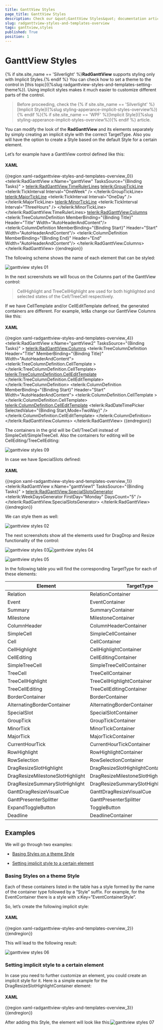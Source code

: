```yaml
---
title: GanttView Styles
page_title: GanttView Styles
description: Check our &quot;GanttView Styles&quot; documentation article for the RadGanttView {{ site.framework_name }} control.
slug: radganttview-styles-and-templates-overview
tags: ganttview,styles
published: True
position: 1
---
```


# GanttView Styles

{% if site.site_name == 'Silverlight' %}__RadGanttView__ supports styling only with Implicit Styles.{% endif %} You can check how to set a theme to the control in [this topic]({%slug radganttview-styles-and-templates-setting-theme%}). Using implicit styles makes it much easier to customize different parts of the control.

>Before proceeding, check the {% if site.site_name == 'Silverlight' %}[Implicit Style]({%slug styling-apperance-implicit-styles-overview%}){% endif %}{% if site.site_name == 'WPF' %}[Implicit Style]({%slug styling-apperance-implicit-styles-overview%}){% endif %} article.

You can modify the look of the __RadGanttView__ and its elements separately by simply creating an implicit style with the correct TargetType. Also you will have the option to create a Style based on the default Style for a certain element.

Let’s for example have a GanttView control defined like this:

#### __XAML__

{{region xaml-radganttview-styles-and-templates-overview_0}}
	<telerik:RadGanttView x:Name="ganttView" TasksSource="{Binding Tasks}" >
	    <telerik:RadGanttView.TimeRulerLines>
	        <telerik:GroupTickLine>
	            <telerik:TickInterval Interval="OneWeek" />
	        </telerik:GroupTickLine>
	        <telerik:MajorTickLine>
	            <telerik:TickInterval Interval="OneDay" />
	        </telerik:MajorTickLine>
	        <telerik:MinorTickLine>
	            <telerik:TickInterval Interval="ThreeHours" />
	        </telerik:MinorTickLine>
	    </telerik:RadGanttView.TimeRulerLines>
	    <telerik:RadGanttView.Columns>
	        <telerik:TreeColumnDefinition MemberBinding="{Binding Title}" Header="Title" Width="AutoHeaderAndContent"/>
	        <telerik:ColumnDefinition MemberBinding="{Binding Start}" Header="Start" Width="AutoHeaderAndContent"/>
	        <telerik:ColumnDefinition MemberBinding="{Binding End}" Header="End" Width="AutoHeaderAndContent"/>
	    </telerik:RadGanttView.Columns>
	</telerik:RadGanttView>
{{endregion}}

The following scheme shows the name of each element  that can be styled:

![ganttview styles 01](images/ganttview_styles_01.png)

In the next screenshots we will focus on the Columns part of the GanttView control:

>CellHighlight and TreeCellHighlight are used for both highlighted and selected states of the Cell/TreeCell respectively.

If we have CellTemplate and/or CellEditTemplate defined, the generated containers are different. For example, let&s change our GanttView Columns like this:

#### __XAML__

{{region xaml-radganttview-styles-and-templates-overview_4}}
	<telerik:RadGanttView x:Name="ganttView2" TasksSource="{Binding Tasks}" >
	    <!--...-->
	    <telerik:RadGanttView.Columns>
	        <telerik:TreeColumnDefinition Header="Title" MemberBinding="{Binding Title}" Width="AutoHeaderAndContent">
	            <telerik:TreeColumnDefinition.CellTemplate >
	                <DataTemplate>
	                    <TextBlock Text="{Binding Title}" />
	                </DataTemplate>
	            </telerik:TreeColumnDefinition.CellTemplate>
	            <telerik:TreeColumnDefinition.CellEditTemplate>
	                <DataTemplate>
	                    <TextBox Text="{Binding Title,Mode=TwoWay}" />
	                </DataTemplate>
	            </telerik:TreeColumnDefinition.CellEditTemplate>
	        </telerik:TreeColumnDefinition>
	        <telerik:ColumnDefinition MemberBinding="{Binding Start}" Header="Start" Width="AutoHeaderAndContent">
	            <telerik:ColumnDefinition.CellTemplate >
	                <DataTemplate>
	                    <TextBlock Text="{Binding Start}" />
	                </DataTemplate>
	            </telerik:ColumnDefinition.CellTemplate>
	            <telerik:ColumnDefinition.CellEditTemplate>
	                <DataTemplate>
	                    <telerik:RadDateTimePicker SelectedValue="{Binding Start,Mode=TwoWay}" />
	                </DataTemplate>
	            </telerik:ColumnDefinition.CellEditTemplate>
	        </telerik:ColumnDefinition>
	        <!--...-->
	    </telerik:RadGanttView.Columns>
	</telerik:RadGanttView>
{{endregion}}

The containers in the grid will be Cell/TreeCell instead of SimpleCell/SimpleTreeCell. Also the containers for editing will be CellEditing/TreeCellEditing:

![ganttview styles 09](images/ganttview_styles_09.png)

In case we have SpecialSlots defined:

#### __XAML__

{{region xaml-radganttview-styles-and-templates-overview_1}}
	<telerik:RadGanttView x:Name="ganttView1" TasksSource="{Binding Tasks}" >
	    <!--...-->
	    <telerik:RadGanttView.SpecialSlotsGenerator>
	        <telerik:WeekDaysGenerator FirstDay="Monday" DaysCount="5" />
	    </telerik:RadGanttView.SpecialSlotsGenerator>
	</telerik:RadGanttView>
{{endregion}}

We can style them as well:

![ganttview styles 02](images/ganttview_styles_02.png)

The next screenshots show all the elements used for DragDrop and Resize functionality of the control:

![ganttview styles 03](images/ganttview_styles_03.png)![ganttview styles 04](images/ganttview_styles_04.png)

![ganttview styles 05](images/ganttview_styles_05.png)

In the following table you will find the corresponding TargetType for each of these elements:

<b>Element<b/>	|	<b>TargetType<b/>
---	|	---
Relation	|	RelationContainer
Event	|	EventContainer
Summary	|	SummaryContainer
Milestone	|	MilestoneContainer
ColumnHeader	|	ColumnHeaderContainer
SimpleCell	|	SimpleCellContainer
Cell	|	CellContainer
CellHighlight	|	CellHighlightContainer
CellEditing	|	CellEditingContainer
SimpleTreeCell	|	SimpleTreeCellContainer
TreeCell	|	TreeCellContainer
TreeCellHighlight	|	TreeCellHighlightContainer
TreeCellEditing	|	TreeCellEditingContainer
BorderContainer	|	BorderContainer
AlternatingBorderContainer	|	AlternatingBorderContainer
SpecialSlot	|	SpecialSlotContainer
GroupTick	|	GroupTickContainer
MinorTick	|	MinorTickContainer
MajorTick	|	MajorTickContainer
CurrentHourTick	|	CurrentHourTickContainer
RowHighlight	|	RowHighlightContainer
RowSelection	|	RowSelectionContainer
DragResizeSlotHighlight	|	DragResizeSlotHighlightContainer
DragResizeMilestoneSlotHighlight	|	DragResizeMilestoneSlotHighlightContainer
DragResizeSummarySlotHighlight	|	DragResizeSummarySlotHighlightContainer
GanttDragResizeVisualCue	|	GanttDragResizeVisualCue
GanttPresenterSplitter	|	GanttPresenterSplitter
ExpandToggleButton	|	ToggleButton
Deadline		|	DeadlineContainer

## Examples

We will go through two examples:

* [Basing Styles on a theme Style](#basing-styles-on-a-theme-style)

* [Setting implicit style to a certain element](#setting-implicit-style-to-a-certain-element)

### Basing Styles on a theme Style

Each of these containers listed in the table has a style formed by the name of the container type followed by a “Style” suffix. For example, for the EventContainer there is a style with x:Key=”EventContainerStyle”.

So, let’s create the following implicit style:

#### __XAML__

{{region xaml-radganttview-styles-and-templates-overview_2}}
	<Style TargetType="telerik:EventContainer" BasedOn="{StaticResource EventContainerStyle}">
	    <Setter Property="Foreground" Value="White" />
	    <Setter Property="Background" Value="Navy" />
	</Style>
{{endregion}}

This will lead to the following result:

![ganttview styles 06](images/ganttview_styles_06.png)

### Setting implicit style to a certain element

In case you need to further customize an element, you could create an implicit style for it. Here is a simple example for the DragResizeSlotHighlightContainer element:

#### __XAML__

{{region xaml-radganttview-styles-and-templates-overview_3}}
	<Style TargetType="gantt:DragResizeSlotHighlightContainer">
	    <Setter Property="BorderBrush" Value="{x:Null}" />
	    <Setter Property="BorderThickness" Value="0" />
	    <Setter Property="HorizontalContentAlignment" Value="Stretch" />
	    <Setter Property="VerticalContentAlignment" Value="Stretch" />
	    <Setter Property="VerticalAlignment" Value="Center" />
	    <Setter Property="MinHeight" Value="17" />
	    <Setter Property="Padding" Value="5 0" />
	    <Setter Property="Background" Value="Orange" />
	    <Setter Property="Foreground" Value="{StaticResource MainBrush}" />
	    <Setter Property="scheduling:ZIndexManager.ZIndex" Value="35" />
	    <Setter Property="Template">
	        <Setter.Value>
	            <ControlTemplate TargetType="gantt:DragResizeSlotHighlightContainer">
	                <Grid>
	                    <Border Background="{TemplateBinding Background}" HorizontalAlignment="Stretch" VerticalAlignment="Stretch" Opacity="0.7"></Border>
	                    <Border Background="{StaticResource BasicBrush}" Opacity="0.3" HorizontalAlignment="Stretch" VerticalAlignment="Stretch" />
	                    <TextBlock Text="{Binding Task.Title}" Foreground="{TemplateBinding Foreground}" Margin="{TemplateBinding Padding}" />
	                </Grid>
	            </ControlTemplate>
	        </Setter.Value>
	    </Setter>
	</Style>
{{endregion}}

After adding this Style, the element will look like this:![ganttview styles 07](images/ganttview_styles_07.png)
